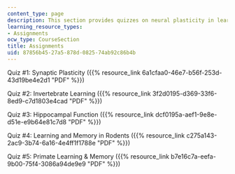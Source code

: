```yaml
---
content_type: page
description: This section provides quizzes on neural plasticity in learning and development.
learning_resource_types:
- Assignments
ocw_type: CourseSection
title: Assignments
uid: 87856b45-27a5-878d-0825-74ab92c86b4b
---
```


Quiz #1: Synaptic Plasticity ({{% resource_link 6a1cfaa0-46e7-b56f-253d-43d19be4e2d1 "PDF" %}})

Quiz #2: Invertebrate Learning ({{% resource_link 3f2d0195-d369-33f6-8ed9-c7d1803e4cad "PDF" %}})

Quiz #3: Hippocampal Function ({{% resource_link dcf0195a-aef1-9e8e-d51e-e9b64e81c7d8 "PDF" %}})

Quiz #4: Learning and Memory in Rodents ({{% resource_link c275a143-2ac9-3b74-6a16-4e4ff1f1788e "PDF" %}})

Quiz #5: Primate Learning & Memory ({{% resource_link b7e16c7a-eefa-9b00-75f4-3086a94de9e9 "PDF" %}})